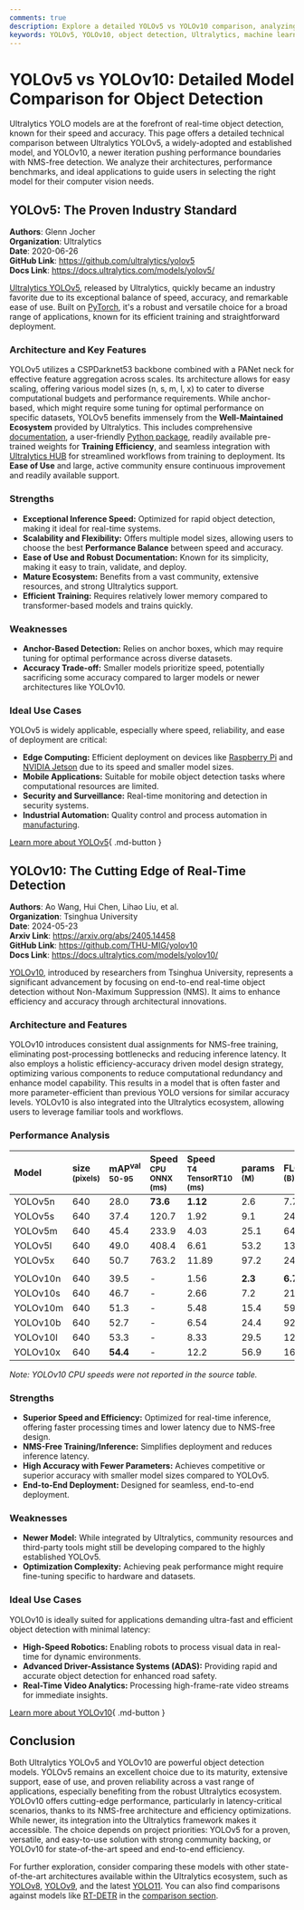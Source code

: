 ```yaml
---
comments: true
description: Explore a detailed YOLOv5 vs YOLOv10 comparison, analyzing architectures, performance, and ideal applications for cutting-edge object detection.
keywords: YOLOv5, YOLOv10, object detection, Ultralytics, machine learning models, real-time detection, AI models comparison, computer vision
---
```


# YOLOv5 vs YOLOv10: Detailed Model Comparison for Object Detection

Ultralytics YOLO models are at the forefront of real-time object detection, known for their speed and accuracy. This page offers a detailed technical comparison between Ultralytics YOLOv5, a widely-adopted and established model, and YOLOv10, a newer iteration pushing performance boundaries with NMS-free detection. We analyze their architectures, performance benchmarks, and ideal applications to guide users in selecting the right model for their computer vision needs.

<script async src="https://cdn.jsdelivr.net/npm/chart.js"></script>
<script defer src="../../javascript/benchmark.js"></script>

<canvas id="modelComparisonChart" width="1024" height="400" active-models='["YOLOv5", "YOLOv10"]'></canvas>

## YOLOv5: The Proven Industry Standard

**Authors**: Glenn Jocher  
**Organization**: Ultralytics  
**Date**: 2020-06-26  
**GitHub Link**: <https://github.com/ultralytics/yolov5>  
**Docs Link**: <https://docs.ultralytics.com/models/yolov5/>

[Ultralytics YOLOv5](https://github.com/ultralytics/yolov5), released by Ultralytics, quickly became an industry favorite due to its exceptional balance of speed, accuracy, and remarkable ease of use. Built on [PyTorch](https://pytorch.org/), it's a robust and versatile choice for a broad range of applications, known for its efficient training and straightforward deployment.

### Architecture and Key Features

YOLOv5 utilizes a CSPDarknet53 backbone combined with a PANet neck for effective feature aggregation across scales. Its architecture allows for easy scaling, offering various model sizes (n, s, m, l, x) to cater to diverse computational budgets and performance requirements. While anchor-based, which might require some tuning for optimal performance on specific datasets, YOLOv5 benefits immensely from the **Well-Maintained Ecosystem** provided by Ultralytics. This includes comprehensive [documentation](https://docs.ultralytics.com/yolov5/), a user-friendly [Python package](https://pypi.org/project/ultralytics/), readily available pre-trained weights for **Training Efficiency**, and seamless integration with [Ultralytics HUB](https://www.ultralytics.com/hub) for streamlined workflows from training to deployment. Its **Ease of Use** and large, active community ensure continuous improvement and readily available support.

### Strengths

- **Exceptional Inference Speed:** Optimized for rapid object detection, making it ideal for real-time systems.
- **Scalability and Flexibility:** Offers multiple model sizes, allowing users to choose the best **Performance Balance** between speed and accuracy.
- **Ease of Use and Robust Documentation:** Known for its simplicity, making it easy to train, validate, and deploy.
- **Mature Ecosystem:** Benefits from a vast community, extensive resources, and strong Ultralytics support.
- **Efficient Training:** Requires relatively lower memory compared to transformer-based models and trains quickly.

### Weaknesses

- **Anchor-Based Detection:** Relies on anchor boxes, which may require tuning for optimal performance across diverse datasets.
- **Accuracy Trade-off:** Smaller models prioritize speed, potentially sacrificing some accuracy compared to larger models or newer architectures like YOLOv10.

### Ideal Use Cases

YOLOv5 is widely applicable, especially where speed, reliability, and ease of deployment are critical:

- **Edge Computing:** Efficient deployment on devices like [Raspberry Pi](https://docs.ultralytics.com/guides/raspberry-pi/) and [NVIDIA Jetson](https://docs.ultralytics.com/guides/nvidia-jetson/) due to its speed and smaller model sizes.
- **Mobile Applications:** Suitable for mobile object detection tasks where computational resources are limited.
- **Security and Surveillance:** Real-time monitoring and detection in security systems.
- **Industrial Automation:** Quality control and process automation in [manufacturing](https://www.ultralytics.com/solutions/ai-in-manufacturing).

[Learn more about YOLOv5](https://docs.ultralytics.com/models/yolov5/){ .md-button }

## YOLOv10: The Cutting Edge of Real-Time Detection

**Authors**: Ao Wang, Hui Chen, Lihao Liu, et al.  
**Organization**: Tsinghua University  
**Date**: 2024-05-23  
**Arxiv Link**: <https://arxiv.org/abs/2405.14458>  
**GitHub Link**: <https://github.com/THU-MIG/yolov10>  
**Docs Link**: <https://docs.ultralytics.com/models/yolov10/>

[YOLOv10](https://arxiv.org/abs/2405.14458), introduced by researchers from Tsinghua University, represents a significant advancement by focusing on end-to-end real-time object detection without Non-Maximum Suppression (NMS). It aims to enhance efficiency and accuracy through architectural innovations.

### Architecture and Features

YOLOv10 introduces consistent dual assignments for NMS-free training, eliminating post-processing bottlenecks and reducing inference latency. It also employs a holistic efficiency-accuracy driven model design strategy, optimizing various components to reduce computational redundancy and enhance model capability. This results in a model that is often faster and more parameter-efficient than previous YOLO versions for similar accuracy levels. YOLOv10 is also integrated into the Ultralytics ecosystem, allowing users to leverage familiar tools and workflows.

### Performance Analysis

| Model    | size<br><sup>(pixels) | mAP<sup>val<br>50-95 | Speed<br><sup>CPU ONNX<br>(ms) | Speed<br><sup>T4 TensorRT10<br>(ms) | params<br><sup>(M) | FLOPs<br><sup>(B) |
| :------- | :-------------------- | :------------------- | :----------------------------- | :---------------------------------- | :----------------- | :---------------- |
| YOLOv5n  | 640                   | 28.0                 | **73.6**                       | **1.12**                            | 2.6                | 7.7               |
| YOLOv5s  | 640                   | 37.4                 | 120.7                          | 1.92                                | 9.1                | 24.0              |
| YOLOv5m  | 640                   | 45.4                 | 233.9                          | 4.03                                | 25.1               | 64.2              |
| YOLOv5l  | 640                   | 49.0                 | 408.4                          | 6.61                                | 53.2               | 135.0             |
| YOLOv5x  | 640                   | 50.7                 | 763.2                          | 11.89                               | 97.2               | 246.4             |
|          |                       |                      |                                |                                     |                    |                   |
| YOLOv10n | 640                   | 39.5                 | -                              | 1.56                                | **2.3**            | **6.7**           |
| YOLOv10s | 640                   | 46.7                 | -                              | 2.66                                | 7.2                | 21.6              |
| YOLOv10m | 640                   | 51.3                 | -                              | 5.48                                | 15.4               | 59.1              |
| YOLOv10b | 640                   | 52.7                 | -                              | 6.54                                | 24.4               | 92.0              |
| YOLOv10l | 640                   | 53.3                 | -                              | 8.33                                | 29.5               | 120.3             |
| YOLOv10x | 640                   | **54.4**             | -                              | 12.2                                | 56.9               | 160.4             |

_Note: YOLOv10 CPU speeds were not reported in the source table._

### Strengths

- **Superior Speed and Efficiency:** Optimized for real-time inference, offering faster processing times and lower latency due to NMS-free design.
- **NMS-Free Training/Inference:** Simplifies deployment and reduces inference latency.
- **High Accuracy with Fewer Parameters:** Achieves competitive or superior accuracy with smaller model sizes compared to YOLOv5.
- **End-to-End Deployment:** Designed for seamless, end-to-end deployment.

### Weaknesses

- **Newer Model:** While integrated by Ultralytics, community resources and third-party tools might still be developing compared to the highly established YOLOv5.
- **Optimization Complexity:** Achieving peak performance might require fine-tuning specific to hardware and datasets.

### Ideal Use Cases

YOLOv10 is ideally suited for applications demanding ultra-fast and efficient object detection with minimal latency:

- **High-Speed Robotics:** Enabling robots to process visual data in real-time for dynamic environments.
- **Advanced Driver-Assistance Systems (ADAS):** Providing rapid and accurate object detection for enhanced road safety.
- **Real-Time Video Analytics:** Processing high-frame-rate video streams for immediate insights.

[Learn more about YOLOv10](https://docs.ultralytics.com/models/yolov10/){ .md-button }

## Conclusion

Both Ultralytics YOLOv5 and YOLOv10 are powerful object detection models. YOLOv5 remains an excellent choice due to its maturity, extensive support, ease of use, and proven reliability across a vast range of applications, especially benefiting from the robust Ultralytics ecosystem. YOLOv10 offers cutting-edge performance, particularly in latency-critical scenarios, thanks to its NMS-free architecture and efficiency optimizations. While newer, its integration into the Ultralytics framework makes it accessible. The choice depends on project priorities: YOLOv5 for a proven, versatile, and easy-to-use solution with strong community backing, or YOLOv10 for state-of-the-art speed and end-to-end efficiency.

For further exploration, consider comparing these models with other state-of-the-art architectures available within the Ultralytics ecosystem, such as [YOLOv8](https://docs.ultralytics.com/models/yolov8/), [YOLOv9](https://docs.ultralytics.com/models/yolov9/), and the latest [YOLO11](https://docs.ultralytics.com/models/yolo11/). You can also find comparisons against models like [RT-DETR](https://docs.ultralytics.com/models/rtdetr/) in the [comparison section](https://docs.ultralytics.com/compare/).
